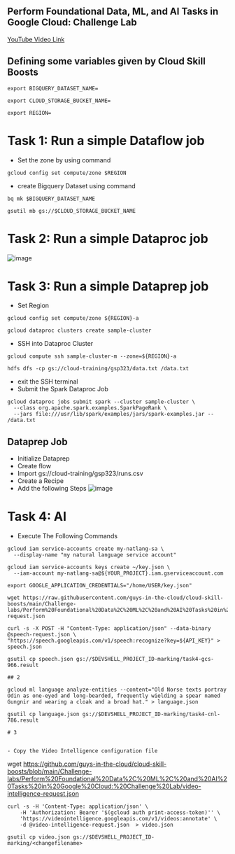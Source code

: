 ## Perform Foundational Data, ML, and AI Tasks in Google Cloud: Challenge Lab
[YouTube Video Link](https://youtu.be/uKXyvbhFx6o)

## Defining some variables given by Cloud Skill Boosts

```
export BIGQUERY_DATASET_NAME=
```

```
export CLOUD_STORAGE_BUCKET_NAME=
```
```
export REGION=
```
# Task 1: Run a simple Dataflow job

- Set the zone by using command
```
gcloud config set compute/zone $REGION
```
- create Bigquery Dataset using command
```
bq mk $BIGQUERY_DATASET_NAME
```

```
gsutil mb gs://$CLOUD_STORAGE_BUCKET_NAME
```
# Task 2: Run a simple Dataproc job
![image](https://user-images.githubusercontent.com/104570014/166552910-15c708b1-68a3-4b5b-bf32-af1e174472ec.png)


# Task 3: Run a simple Dataprep job
- Set Region
```
gcloud config set compute/zone ${REGION}-a
```
```
gcloud dataproc clusters create sample-cluster
```
- SSH into Dataproc Cluster
```
gcloud compute ssh sample-cluster-m --zone=${REGION}-a
```

```
hdfs dfs -cp gs://cloud-training/gsp323/data.txt /data.txt
```
- exit the SSH terminal 
- Submit the Spark Dataproc Job
```
gcloud dataproc jobs submit spark --cluster sample-cluster \
  --class org.apache.spark.examples.SparkPageRank \
  --jars file:///usr/lib/spark/examples/jars/spark-examples.jar -- /data.txt
```
## Dataprep Job
- Initialize Dataprep
- Create flow
- Import gs://cloud-training/gsp323/runs.csv
- Create a Recipe
- Add the following Steps
 ![image](https://user-images.githubusercontent.com/104570014/166557351-1469d0e7-6a31-4919-a780-8074bb250653.png)


# Task 4: AI

- Execute The Following Commands

```
gcloud iam service-accounts create my-natlang-sa \
  --display-name "my natural language service account"

gcloud iam service-accounts keys create ~/key.json \
  --iam-account my-natlang-sa@${YOUR_PROJECT}.iam.gserviceaccount.com

export GOOGLE_APPLICATION_CREDENTIALS="/home/USER/key.json"

wget https://raw.githubusercontent.com/guys-in-the-cloud/cloud-skill-boosts/main/Challenge-labs/Perform%20Foundational%20Data%2C%20ML%2C%20and%20AI%20Tasks%20in%20Google%20Cloud%3A%20Challenge%20Lab/speech-request.json

curl -s -X POST -H "Content-Type: application/json" --data-binary @speech-request.json \ 
"https://speech.googleapis.com/v1/speech:recognize?key=${API_KEY}" > speech.json

gsutil cp speech.json gs://$DEVSHELL_PROJECT_ID-marking/task4-gcs-966.result

## 2

gcloud ml language analyze-entities --content="Old Norse texts portray Odin as one-eyed and long-bearded, frequently wielding a spear named Gungnir and wearing a cloak and a broad hat." > language.json

gsutil cp language.json gs://$DEVSHELL_PROJECT_ID-marking/task4-cnl-786.result

# 3


- Copy the Video Intelligence configuration file
```
wget https://github.com/guys-in-the-cloud/cloud-skill-boosts/blob/main/Challenge-labs/Perform%20Foundational%20Data%2C%20ML%2C%20and%20AI%20Tasks%20in%20Google%20Cloud:%20Challenge%20Lab/video-intelligence-request.json
```
curl -s -H 'Content-Type: application/json' \
    -H 'Authorization: Bearer '$(gcloud auth print-access-token)'' \
    'https://videointelligence.googleapis.com/v1/videos:annotate' \
    -d @video-intelligence-request.json  > video.json
  
gsutil cp video.json gs://$DEVSHELL_PROJECT_ID-marking/<changefilename>
    


